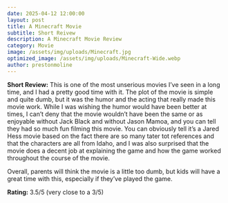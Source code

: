 ```yaml
---
date: 2025-04-12 12:00:00
layout: post
title: A Minecraft Movie
subtitle: Short Reivew
description: A Minecraft Movie Review
category: Movie
image: /assets/img/uploads/Minecraft.jpg
optimized_image: /assets/img/uploads/Minecraft-Wide.webp
author: prestonmoline
---
```


**Short Review:**
This is one of the most unserious movies I’ve seen in a long time, and I had a pretty good time with it. The plot of the movie is simple and quite dumb, but it was the humor and the acting that really made this movie work. While I was wishing the humor would have been better at times, I can’t deny that the movie wouldn’t have been the same or as enjoyable without Jack Black and without Jason Mamoa, and you can tell they had so much fun filming this movie. You can obviously tell it’s a Jared Hess movie based on the fact there are so many tater tot references and that the characters are all from Idaho, and I was also surprised that the movie does a decent job at explaining the game and how the game worked throughout the course of the movie. 

Overall, parents will think the movie is a little too dumb, but kids will have a great time with this, especially if they’ve played the game.


**Rating:**
3.5/5 (very close to a 3/5)
